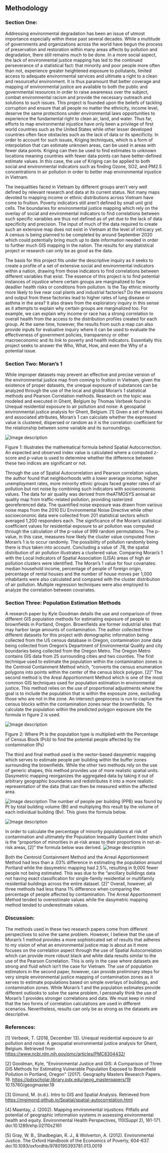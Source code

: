 ## Methodology
### Section One:
Addressing environmental degradation has been an issue of utmost importance especially within these past several decades. While a multitude of governments and organizations across the world have begun the process of preservation and restoration within many areas affects by pollution and degradation, there still remains much to be done. In a more social aspect, the lack of environmental justice mapping has led to the continued perseverance of a statistical fact: that minority and poor people more often than not, experience greater heightened exposure to pollutants, limited access to adequate environmental services and ultimate a right to a clean and resourceful environment. It is thus paramount that better coverage and mapping of environmental justice are available to both the public and governmental resources in order to raise awareness over the subject, combat environmental racism and provide the necessary outreach and solutions to such issues. This project is founded upon the beliefs of tackling corruption and ensure that all people no matter the ethnicity, income level, deserve the same protections under environmental laws opportunities to experience the fundamental right to clean air, land, and water. Thus far, efforts to map environmental injustice have only been a privilege of first world countries such as the United States while other lesser developed countries often face obstacles such as the lack of data or its specificity. In order to account for such issues, Kriging techniques, which is a form of interpolation that can estimate unknown areas, can be used in areas with fewer data points. Kriging can then be used to find estimates to unknown locations meaning countries with fewer data points can have better-defined estimate values. In this case, the use of Kriging can be applied to both social and environmental indicators such as finding Ozone, SO2, and PM2.5 concentrations in air pollution in order to better map environmental injustice in Vietnam. 

The inequalities faced in Vietnam by different groups aren’t very well defined by relevant research and data at its current status. Not many maps devoted to mapping income or ethnic distributions across Vietnam have come to fruition. Poverty indicators still aren’t defined by small unit grid cells. The boundaries for environmental justice mapping which rely on the overlay of social and environmental indicators to find correlations between such specific variables are thus not defined as of yet due to the lack of data specificity and precision. The input of much of the data required to create such an extensive map does not exist in Vietnam at the level of intricacy yet. A census is being planned to be completed by around September 2020 which could potentially bring much up to date information needed in order to further much GIS mapping in the nation. The results for any statistical project or research can only be as good as the data.
	
  The basis for this project fits under the descriptive inquiry as it seeks to create a profile of a set of extensive social and environmental indicators within a nation, drawing from those indicators to find correlations between different variables that exist. The essence of this project is to find potential instances of injustice where certain groups are marginalized to face deadlier health risks or conditions from pollution.  Is the Tay ethnic minority more likely to live near coal plants and industrial factories? Do the emissions and output from these factories lead to higher rates of lung disease or asthma in the area? It also draws from the exploratory inquiry in this sense as it attempts to explain why certain groups are marginalized too. For example, we can explain why income or race has a strong correlation to overall health from the access to the distribution profiles created for each group. At the same time, however, the results from such a map can also provide inputs for evaluative inquiry where it can be used to evaluate the effectiveness of government policies, transparency or other macroeconomic and its link to poverty and health indicators. Essentially this project seeks to answer the Who, What, How, and even the Why of a potential issue. 

### Section Two: Moran’s 1 
While improper datasets may prevent an effective and precise version of the environmental justice map from coming to fruition in Vietnam, given the existence of proper datasets, the unequal exposure of substances can be analyzed through the use of the local and global Moran’s 1 statistical methods and Pearson Correlation methods. Research on the topic was modeled and executed in Ghent, Belgium by Thomas Verbeek found in Unequal residential exposure to air pollution and noise: A geospatial environmental justice analysis for Ghent, Belgium. [1] Given a set of features and associated attributes, Moran’s 1 can calculate whether the expressed value is clustered, dispersed or random as it is the correlation coefficient for the relationship between some variable and its surroundings.

![Image description](https://user-images.githubusercontent.com/60234997/79695777-bb4e1680-8246-11ea-8000-1b9629a84e3e.png)

Figure 1: Illustrates the mathematical formula behind Spatial Autocorrection. An expected and observed index value is calculated where a computed z-score and p-value is used to determine whether the difference between these two indices are significant or not.

Through the use of Spatial Autocorrelation and Pearson correlation values, the author found that neighborhoods with a lower average income, higher unemployment rates, more minority ethnic groups faced greater rates of air pollution but not noise by combining such indicators with socioeconomic values. The data for air quality was derived from theATMOSYS annual air quality map from traffic-related pollution, providing rasterized georeferenced data. The quantified noise exposure was drawn from various noise maps from the 2010 EU Environmental Noise Directive while other socioeconomic data were collected from 201 statistical sectors which averaged 1,200 responders each.  The significance of the Moran’s statistical coefficient values for residential exposure to air pollution was computed through the calculation of the p-value of 999 random permutations. The p-value, in this case, measures how likely the cluster value computed from Moran’s 1 is to occur randomly. The possibility of pollution randomly being there is thus taken into account. Concluding a value of .78, the spatial distribution of air pollution illustrates a clustered value. Comparing Moran’s 1 with the Local Indicators of Spatial Association (LISA) areas of high air pollution clusters were identified. The Moran’s 1 value for four covariates: median household income, percentage of people of foreign origin, percentage of rental houses and the number of house moves per 1,000 inhabitants were also calculated and compared with the cluster distribution of air pollution. Multiple regression techniques were also employed to analyze the correlation between covariates.

### Section Three: Population Estimation Methods
A research paper by Kyle Goodman details the use and comparison of three different GIS population methods for estimating exposure of people to brownfields in Portland, Oregon. Brownfields are former industrial sites that may harbor large amounts of contamination. The author collected three different datasets for this project with demographic information being collected from the US census database in Oregon, contamination zone data being collected from Oregon’s Department of Environmental Quality and city boundaries being collected from the Oregon Metro. The Oregon Metro contains GIS data from 25 surrounding cities and two counties. The first technique used to estimate the population within the contamination zones is the Centroid Containment Method which, “converts the census enumeration polygons into points within the center of the census block polygon. [2]” The second method is the Areal Apportionment Method which is one of the most common GIS techniques used for population estimation in environmental justice. This method relies on the use of proportional adjustments where the goal is to include the population that is within the exposure zone, excluding those who are not in the zone. An intersect geoprocess is run to capture the census blocks within the contamination zones near the brownfields. To calculate the population within the predicted polygon exposure site the formula in figure 2 is used. 

![Image description](https://user-images.githubusercontent.com/60234997/79695869-2c8dc980-8247-11ea-8b11-b38ec19cb956.png)

Figure 2: Where Pt is the population type is multiplied with the Percentage of Census Block (Pcb) to find the potential people affected by the contamination (Ps)

The third and final method used is the vector-based dasymetric mapping which serves to estimate people per building within the buffer zones surrounding the brownfields. While the other two methods rely on the use of generic shapes, this method provides use of more realistic spatial units. Dasymetric mapping reorganizes the aggregated data by taking it out of arbitrary geographic boundaries and redistributes it into a more realistic representation of the data (that can then be measured within the affected area. 

![Image description](https://user-images.githubusercontent.com/60234997/79695863-28fa4280-8247-11ea-9c26-4374dd79b9f0.png)
The number of people per building (PPB) was found by Pt by total building volume (Bt) and multiplying this result by the volume of each individual building (Bv). This gives the formula below.

 ![Image description](https://user-images.githubusercontent.com/60234997/79695860-27307f00-8247-11ea-8f50-f8036ad5f456.png)

In order to calculate the percentage of minority populations at risk of contamination and ultimately the Population Inequality Quotient Index which is the “proportion of minorities in at-risk areas to their proportions in not-at-risk areas, [2]” the formula below was derived.
![Image description](https://user-images.githubusercontent.com/60234997/79695866-2ac40600-8247-11ea-9ad5-954dc43895a5.png)
 
Both the Centroid Containment Method and the Arreal Apportionment Method had less than a .03% difference in estimating the population around Portland while the dasymetric mapping had 2.5%, resulting in 9,000 fewer people not being estimated. This was due to the “ancillary buildings data not having exact classification for single-family residential or multifamily residential buildings across the entire dataset. [2]” Overall, however, all three methods had less thana 1% difference when comparing the percentage of people affected by contamination. The Arreal Apportionment Method tended to overestimate values while the dasymetric mapping method tended to underestimate values. 

### Discussion: 
The methods used in these two research papers come from different perspectives to solve the same problem. However, I believe that the use of Moran’s 1 method provides a more sophisticated set of results that adheres to my vision of what an environmental justice map is about as it more focuses on the correlation aspect through the use of Spatial Autocorrelation which can provide more robust black and white data results similar to the use of the Pearson Correlation. This is only in the case where datasets are strong and fluid which isn’t the case for Vietnam. The use of population estimators in the second paper, however, can provide preliminary steps for very simple environmental justice mapping of contamination zones as it serves to estimate populations based on simple overlays of buildings, and contamination zones. While Moran’s 1 and the population estimates provide different outlooks to solve the same problem, I personally think the use of Moran’s 1 provides stronger correlations and data. We must keep in mind that the two forms of correlation calculations are used in different scenarios. Nevertheless, results can only be as strong as the datasets are descriptive. 

### References: 
[1] Verbeek, T. (2018, December 13). Unequal residential exposure to air pollution and noise: A geospatial environmental justice analysis for Ghent, Belgium. Retrieved from https://www.ncbi.nlm.nih.gov/pmc/articles/PMC6304432/

[2] Goodman, Kyle, "Environmental Justice and GIS: A Comparison of Three GIS Methods for Estimating Vulnerable Population Exposed to Brownfield Pollution in Portland, Oregon" (2017). Geography Masters Research Papers. 19.
https://pdxscholar.library.pdx.edu/geog_masterpapers/19
10.15760/geogmaster.19

[3] Gimond, M. (n.d.). Intro to GIS and Spatial Analysis. Retrieved from https://mgimond.github.io/Spatial/spatial-autocorrelation.html

[4] Maantay, J. (2002). Mapping environmental injustices: Pitfalls and potential of geographic information systems in assessing environmental health and equity. Environmental Health Perspectives, 110(Suppl 2), 161-171. doi:10.1289/ehp.02110s2161

[5] Gray, W. B., Shadbegian, R. J., & Wolverton, A. (2012). Environmental Justice. The Oxford Handbook of the Economics of Poverty, 604-637. doi:10.1093/oxfordhb/9780195393781.013.0019

